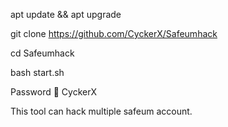 apt update && apt upgrade 

git clone https://github.com/CyckerX/Safeumhack

cd Safeumhack

bash start.sh


Password 🔑 CyckerX 

This tool can hack multiple safeum account.

